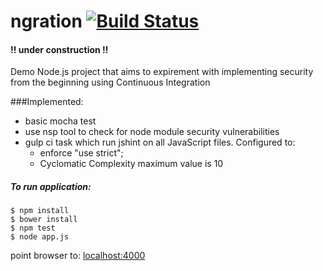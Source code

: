 # ngration [![Build Status](https://travis-ci.org/PatMurp/ngration.svg?branch=master)](https://travis-ci.org/PatMurp/ngration)

#### !! under construction !!

Demo Node.js project that aims to expirement with implementing security from the beginning using Continuous Integration

###Implemented:  
* basic mocha test
* use nsp tool to check for node module  security vulnerabilities
* gulp ci task which run jshint on all JavaScript files. Configured to:
	* enforce "use strict"; 
	* Cyclomatic Complexity maximum value is 10 

##### To run application:

	$ npm install 
	$ bower install 
	$ npm test 
	$ node app.js


point browser to: [localhost:4000](http://localhost:4000/)